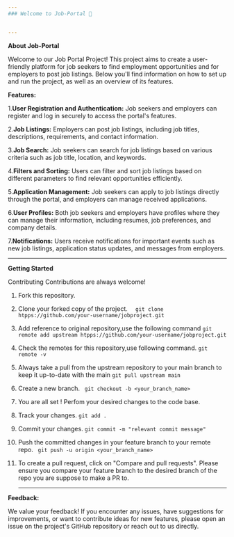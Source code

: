 ```yaml
---
### Welcome to Job-Portal 🚀 


---
```

**About Job-Portal** 

Welcome to our Job Portal Project! This project aims to create a user-friendly platform for job seekers to find employment opportunities and for employers to post job listings. Below you'll find information on how to set up and run the project, as well as an overview of its features.

**Features:**

   1.**User Registration and Authentication:** Job seekers and employers can register and log in securely to access the portal's features.

   2.**Job Listings:** Employers can post job listings, including job titles, descriptions, requirements, and contact information.

   3.**Job Search:** Job seekers can search for job listings based on various criteria such as job title, location, and keywords.

   4.**Filters and Sorting:** Users can filter and sort job listings based on different parameters to find relevant opportunities efficiently.
 
   5.**Application Management:** Job seekers can apply to job listings directly through the portal, and employers can manage received applications.

   6.**User Profiles:** Both job seekers and employers have profiles where they can manage their information, including resumes, job preferences, and company details.

   7.**Notifications:** Users receive notifications for important events such as new job listings, application status updates, and messages from employers.
***
**Getting Started**

Contributing Contributions are always welcome!

 1. Fork this repository.
 2. Clone your forked copy of the project.
```  git clone  htpps://github.com/your-username/jobproject.git```
 3. Add reference to original repository,use the following command
 ``` git remote add upstream htpps://github.com/your-username/jobproject.git ```
 4. Check the remotes for this repository,use following command. 
   ```git remote -v```
 
 5. Always take a pull from the upstream repository to your main branch
           to keep it up-to-date with the main
           ```git pull upstream main```
 6. Create a new branch.
 ``` git checkout -b <your_branch_name>```
 
 7. You are all set ! Perfom your desired changes to the code base.
 8. Track your changes. 
 ```git add .```
 9. Commit your changes. 
  ```git commit -m "relevant commit message"```
 10. Push the committed changes in your feature branch to your remote
     repo.
     ``` git push -u origin <your_branch_name>```
 11. To create a pull request, click on "Compare and pull requests".
     Please ensure you compare your feature branch to the desired branch
     of the repo you are suppose to make a PR to.
     ***
     
**Feedback:**

We value your feedback! If you encounter any issues, have suggestions for improvements, or want to contribute ideas for new features, please open an issue on the project's GitHub repository or reach out to us directly.


